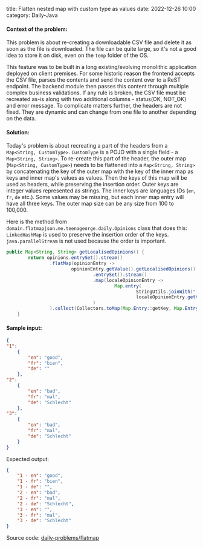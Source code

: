 title: Flatten nested map with custom type as values
date: 2022-12-26 10:00
category: Daily-Java

#### Context of the problem:

This problem is about re-creating a downloadable CSV file and delete it as soon as the file is downloaded.
The file can be quite large, so it's not a good idea to store it on disk, even on the `temp` folder of the OS.

This feature was to be built in a long existing/evolving monolithic application deployed on client premises.
For some historic reason the frontend accepts the CSV file, parses the contents and send the content over to a ReST endpoint.
The backend module then passes this content through multiple complex business validations.
If any rule is broken, the CSV file must be recreated as-is along with two additional columns - status(OK, NOT_OK) and error message.
To complicate matters further, the headers are not fixed. They are dynamic and can change from one file to another depending on the data.

#### Solution:

Today's problem is about recreating a part of the headers from a `Map<String, CustomType>`.
`CustomType` is a POJO with a single field - a `Map<String, String>`.
To re-create this part of the header, the outer map (`Map<String, CustomType>`) needs to be flattened into a `Map<String, String>` by concatenating the key of the outer map with the key of the inner map as keys and inner map's values as values.
Then the keys of this map will be used as headers, while preserving the insertion order.
Outer keys are integer values represented as strings.
The inner keys are languages IDs (`en`, `fr`, `de` etc.). Some values may be missing, but each inner map entry will have all three keys.
The outer map size can be any size from 100 to 100,000.

Here is the method from `domain.flatmapjson.me.teenageorge.daily.Opinions` class that does this:
`LinkedHashMap` is used to preserve the insertion order of the keys. `java.parallelStream` is not used because the order is important.
``` java
public Map<String, String> getLocalisedOpinions() {
        return opinions.entrySet().stream()
                .flatMap(opinionEntry ->
                        opinionEntry.getValue().getLocalisedOpinions()
                                .entrySet().stream()
                                .map(localeOpinionEntry ->
                                        Map.entry(
                                                StringUtils.joinWith(" - ", opinionEntry.getKey(), localeOpinionEntry.getKey()),
                                                localeOpinionEntry.getValue())
                                )
                ).collect(Collectors.toMap(Map.Entry::getKey, Map.Entry::getValue, (k, v) -> k, LinkedHashMap::new));
    }
```
#### Sample input:

```` json
{
"1":
    {
        "en": "good",
        "fr": "bien",
        "de": ""
    },
"2":
    {
        "en": "bad",
        "fr": "mal",
        "de": "Schlecht"
    },
"3":
    {
        "en": "bad",
        "fr": "mal",
        "de": "Schlecht"
    }
}
````

Expected output:

```` json
{
    "1 - en": "good",
    "1 - fr": "bien",
    "1 - de": "",
    "2 - en": "bad",
    "2 - fr": "mal",
    "2 - de": "Schlecht",
    "3 - en": "",
    "3 - fr": "mal",
    "3 - de": "Schlecht"
}
````

Source code: [daily-problems/flatmap](https://github.com/teenageorge/daily-problems/tree/main/src/main/java/me/teenageorge/daily/flatmapjson)